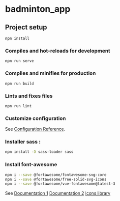 # badminton_app

## Project setup
```
npm install
```

### Compiles and hot-reloads for development
```
npm run serve
```

### Compiles and minifies for production
```
npm run build
```

### Lints and fixes files
```
npm run lint
```

### Customize configuration
See [Configuration Reference](https://cli.vuejs.org/config/).

### Installer sass :
```bash
npm install -D sass-loader sass
```

### Install font-awesome
```bash
npm i --save @fortawesome/fontawesome-svg-core
npm i --save @fortawesome/free-solid-svg-icons
npm i --save @fortawesome/vue-fontawesome@latest-3
```
See [Documentation 1](https://blog.fontawesome.com/how-to-use-vue-js-with-font-awesome/) [Documentation 2](https://fontawesome.com/docs/web/use-with/vue/)
[Icons library](https://fontawesome.com/search?o=r&s=solid%2Cregular&f=classic)

